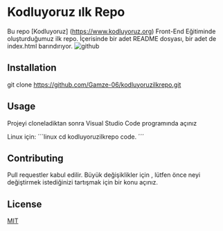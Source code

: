 # Kodluyoruz ılk Repo
Bu repo [Kodluyoruz] (https://www.kodluyoruz.org) Front-End Eğitiminde oluşturduğumuz ilk repo. İçerisinde bir adet README dosyası, bir adet de index.html barındırıyor.
![github](figures/github.png)
## Installation
git clone https://github.com/Gamze-06/kodluyoruzilkrepo.git
 
## Usage
Projeyi cloneladiktan sonra Visual Studio Code programında açınız

Linux için:
´´´linux
cd kodluyoruzilkrepo
code.
´´´

## Contributing
Pull requestler kabul edilir. Büyük değişiklikler için , lütfen önce neyi değiştirmek istediğinizi tartışmak için bir konu açınız.

## License
[MIT](https://choosealicense.com/licenses/mit/)
